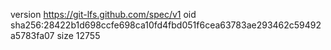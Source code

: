 version https://git-lfs.github.com/spec/v1
oid sha256:28422b1d698ccfe698ca10fd4fbd051f6cea63783ae293462c59492a5783fa07
size 12755
